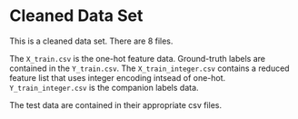 # Cleaned Data Set

This is a cleaned data set.  There are 8 files.  

The `X_train.csv` is the one-hot feature data.  Ground-truth labels are contained in the `Y_train.csv`.  The `X_train_integer.csv` contains a reduced feature list that uses integer encoding intsead of one-hot.  `Y_train_integer.csv` is the companion labels data.

The test data are contained in their appropriate csv files.
